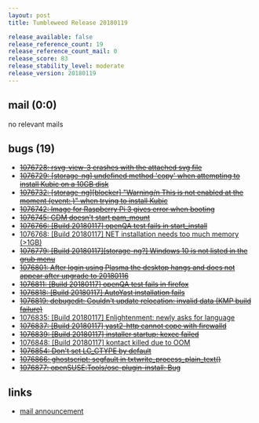 ```yaml
---
layout: post
title: Tumbleweed Release 20180119

release_available: false
release_reference_count: 19
release_reference_count_mail: 0
release_score: 83
release_stability_level: moderate
release_version: 20180119
---
```


## mail (0:0)

no relevant mails

## bugs (19)

<!--more-->

- ~~[1076728: rsvg-view-3 crashes with the attached svg file](https://bugzilla.opensuse.org/show_bug.cgi?id=1076728)~~
- ~~[1076729: \[storage-ng\] undefined method 'copy' when attempting to install Kubic on a 10GB disk](https://bugzilla.opensuse.org/show_bug.cgi?id=1076729)~~
- ~~[1076732: \[storage-ng\]\[blocker\] "Warning/n This is not enabled at the moment (event: )" when trying to install Kubic](https://bugzilla.opensuse.org/show_bug.cgi?id=1076732)~~
- ~~[1076742: Image for Raspberry Pi 3 gives error when booting](https://bugzilla.opensuse.org/show_bug.cgi?id=1076742)~~
- ~~[1076745: GDM doesn't start pam_mount](https://bugzilla.opensuse.org/show_bug.cgi?id=1076745)~~
- ~~[1076766: \[Build 20180117\] openQA test fails in start_install](https://bugzilla.opensuse.org/show_bug.cgi?id=1076766)~~
- [1076768: \[Build 20180117\] NET installation needs too much memory (>1GB)](https://bugzilla.opensuse.org/show_bug.cgi?id=1076768)
- ~~[1076779: \[Build 20180117\]\[storage-ng?\] Windows 10 is not listed in the grub menu](https://bugzilla.opensuse.org/show_bug.cgi?id=1076779)~~
- ~~[1076801: After login using Plasma the desktop hangs and does not appear after upgrade to 20180116](https://bugzilla.opensuse.org/show_bug.cgi?id=1076801)~~
- ~~[1076811: \[Build 20180117\] openQA test fails in firefox](https://bugzilla.opensuse.org/show_bug.cgi?id=1076811)~~
- ~~[1076818: \[Build 20180117\] AutoYast installation fails](https://bugzilla.opensuse.org/show_bug.cgi?id=1076818)~~
- ~~[1076819: debugedit: Couldn't update relocation: invalid data (KMP build failure)](https://bugzilla.opensuse.org/show_bug.cgi?id=1076819)~~
- [1076835: \[Build 20180117\] Enlightenment: newly asks for language](https://bugzilla.opensuse.org/show_bug.cgi?id=1076835)
- ~~[1076837: \[Build 20180117\] yast2-http cannot cope with firewalld](https://bugzilla.opensuse.org/show_bug.cgi?id=1076837)~~
- ~~[1076839: \[Build 20180117\] installer startup: kexec failed](https://bugzilla.opensuse.org/show_bug.cgi?id=1076839)~~
- [1076848: \[Build 20180117\] kontact killed due to OOM](https://bugzilla.opensuse.org/show_bug.cgi?id=1076848)
- ~~[1076854: Don't set LC_CTYPE by default](https://bugzilla.opensuse.org/show_bug.cgi?id=1076854)~~
- ~~[1076866: ghostscript: segfault in txtwrite_process_plain_text()](https://bugzilla.opensuse.org/show_bug.cgi?id=1076866)~~
- ~~[1076877: openSUSE:Tools/osc-plugin-install: Bug](https://bugzilla.opensuse.org/show_bug.cgi?id=1076877)~~



## links

- [mail announcement](https://lists.opensuse.org/opensuse-factory/2018-01/msg00395.html)
